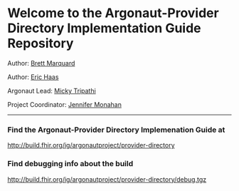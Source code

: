 
#  Welcome to the Argonaut-Provider Directory Implementation Guide Repository

Author: [Brett Marquard](brett@riverrockassociates.com)

Author: [Eric Haas](ehaas@healthedatainc.com)

Argonaut Lead: [Micky Tripathi](mtripathi@maehc.org)

Project Coordinator: [Jennifer Monahan](jmonahan@maehc.org)

-----

### Find the Argonaut-Provider Directory Implemenation Guide at

http://build.fhir.org/ig/argonautproject/provider-directory

### Find debugging info about the build

http://build.fhir.org/ig/argonautproject/provider-directory/debug.tgz
